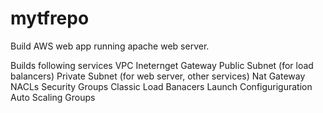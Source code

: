# mytfrepo
Build AWS web app running apache web server.

Builds following services
VPC
Ineternget Gateway
Public Subnet (for load balancers)
Private Subnet (for web server, other services)
Nat Gateway
NACLs
Security Groups
Classic Load Banacers
Launch Configuriguration 
Auto Scaling Groups
